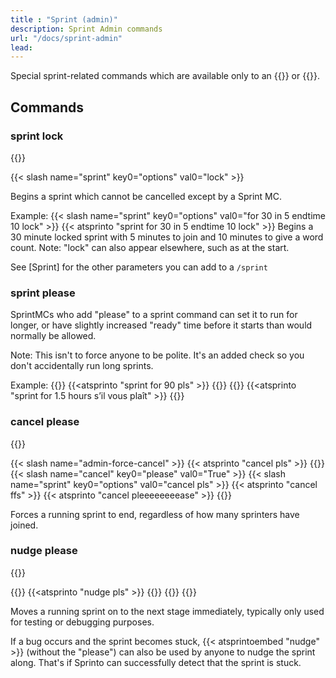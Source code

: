 ```yaml
---
title : "Sprint (admin)"
description: Sprint Admin commands
url: "/docs/sprint-admin"
lead: 
---
```


Special sprint-related commands which are available only to an {{<tag-admin>}} or {{<tag-mc>}}.

## Commands

### sprint lock
{{<tag-mc>}}

{{< slash name="sprint" key0="options" val0="lock" >}} 

Begins a sprint which cannot be cancelled except by a Sprint MC. 

Example:
{{< slash name="sprint" key0="options" val0="for 30 in 5 endtime 10 lock" >}} 
{{< atsprinto "sprint for 30 in 5 endtime 10 lock" >}} 
Begins a 30 minute locked sprint with 5 minutes to join and 10 minutes to give a word count. Note: "lock" can also appear elsewhere, such as at the start.

See [Sprint] for the other parameters you can add to a `/sprint` 

### sprint please

SprintMCs who add "please" to a sprint command can set it to run for longer, or have slightly increased "ready" time before it starts than would normally be allowed.

Note: This isn't to force anyone to be polite. It's an added check so you don't accidentally run long sprints.

Example:
{{<slash name="sprint" key0="options" val0="for 90 minutes please" >}} 
{{<atsprinto "sprint for 90 pls" >}} 
{{<alts>}}
{{<slash name="sprint" key0="options" val0="90 pls" >}} 
{{<atsprinto "sprint for 1.5 hours s’il vous plaît" >}} 
{{</alts>}}

### cancel please
{{<tag-mc>}}

{{< slash name="admin-force-cancel" >}} 
{{< atsprinto "cancel pls" >}} 
{{<alts>}}
{{< slash name="cancel" key0="please" val0="True" >}} 
{{< slash name="sprint" key0="options" val0="cancel pls" >}} 
{{< atsprinto "cancel ffs" >}} 
{{< atsprinto "cancel pleeeeeeeease" >}} 
{{</alts>}}

Forces a running sprint to end, regardless of how many sprinters have joined.

### nudge please
{{<tag-mc>}}

{{<slash name="admin-force-nudge" >}} 
{{<atsprinto "nudge pls" >}} 
{{<alts>}}
{{<slash name="sprint" key0="options" val0="nudge pls" >}} 
{{</alts>}}

Moves a running sprint on to the next stage immediately, typically only used for testing or debugging purposes.

If a bug occurs and the sprint becomes stuck, {{< atsprintoembed "nudge" >}} (without the "please") can also be used by anyone to nudge the sprint along. That's if Sprinto can successfully detect that the sprint is stuck.

<!--

| `/admin-forget-user 123456789` or `@sprinto forgetuser 123456789` | (MC) Stops a user 123456789 getting pinged at the start of sprints, as if they had typed `/forgetme` themselves. Replace `123456789` with the ID of the Discord user. If you can't see their user id, you might have to turn on "Developer Mode" in Discord settings, then "Copy ID" will appear when you right click the user. You can also use their user name (with no `@`), if they haven't left the server. Use `/admin-forget-all-users` or `@sprinto forget_all_users` (A) to forget all users. |
| `@sprinto pinguser <user> <number>` | (MC) Turn pings on for a user, like if they typed `/pingme`. Replace `<number>` with the number of sprints. Default is 3. For "never" use 0. For always, use 1000. |
-->